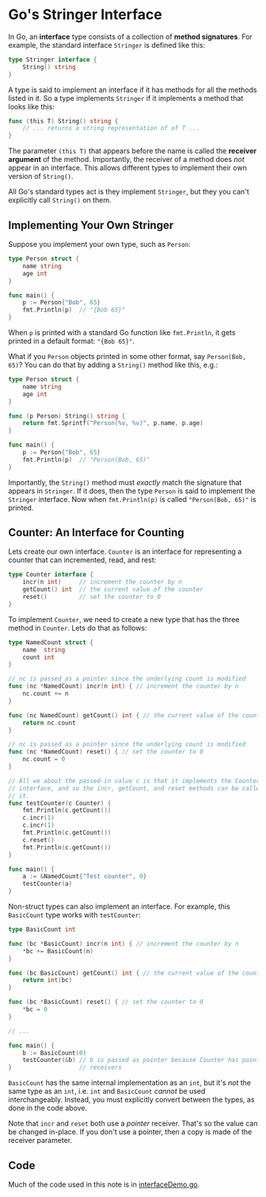 # Go's Stringer Interface

In Go, an **interface** type consists of a collection of **method
signatures**. For example, the standard interface `Stringer` is defined like
this:

```go
type Stringer interface {
    String() string
}
```

A type is said to implement an interface if it has methods for all the methods
listed in it. So a type implements `Stringer` if it implements a method that
looks like this:

```go
func (this T) String() string {
	// ... returns a string representation of of T ...
}
```

The parameter `(this T)` that appears before the name is called the **receiver
argument** of the method. Importantly, the receiver of a method does *not*
appear in an interface. This allows different types to implement their own
version of `String()`.

All Go's standard types act is they implement `Stringer`, but they you can't
explicitly call `String()` on them.


## Implementing Your Own Stringer

Suppose you implement your own type, such as `Person`:

```go
type Person struct {
    name string
    age int
}

func main() {
    p := Person{"Bob", 65}
    fmt.Println(p)  // "{Bob 65}"
}
```

When `p` is printed with a standard Go function like `fmt.Println`, it gets
printed in a default format: `"{Bob 65}"`.

What if you `Person` objects printed in some other format, say `Person(Bob,
65)`? You can do that by adding a `String()` method like this, e.g.:

```go
type Person struct {
    name string
    age int
}

func (p Person) String() string {
    return fmt.Sprintf("Person(%v, %v)", p.name, p.age)
}

func main() {
    p := Person{"Bob", 65}
    fmt.Println(p)  // "Person(Bob, 65)"
}
```

Importantly, the `String()` method must *exactly* match the signature that
appears in `Stringer`. If it does, then the type `Person` is said to implement
the `Stringer` interface. Now when `fmt.Println(p)` is called `"Person(Bob,
65)"` is printed.


## Counter: An Interface for Counting

Lets create our own interface. `Counter` is an interface for representing a
counter that can incremented, read, and rest:

```go
type Counter interface {
    incr(n int)     // increment the counter by n
    getCount() int  // the current value of the counter
    reset()         // set the counter to 0
}
```

To implement `Counter`, we need to create a new type that has the three method
in `Counter`. Lets do that as follows:

```go
type NamedCount struct {
	name  string
	count int
}

// nc is passed as a pointer since the underlying count is modified
func (nc *NamedCount) incr(n int) { // increment the counter by n
	nc.count += n
}

func (nc NamedCount) getCount() int { // the current value of the counter
	return nc.count
}

// nc is passed as a pointer since the underlying count is modified
func (nc *NamedCount) reset() { // set the counter to 0
	nc.count = 0
}

// All we about the passed-in value c is that it implements the Counter
// interface, and so the incr, getCount, and reset methods can be called on
// it.
func testCounter(c Counter) {
    fmt.Println(c.getCount())
    c.incr(1)
    c.incr(1)
    fmt.Println(c.getCount())
    c.reset()
    fmt.Println(c.getCount())
}

func main() {
	a := &NamedCount{"Test counter", 0}
    testCounter(a)
}
```

Non-struct types can also implement an interface. For example, this
`BasicCount` type works with `testCounter`:

```go
type BasicCount int

func (bc *BasicCount) incr(n int) { // increment the counter by n
    *bc += BasicCount(n)
}

func (bc BasicCount) getCount() int { // the current value of the counter
    return int(bc)
}

func (bc *BasicCount) reset() { // set the counter to 0
    *bc = 0
}

// ...

func main() {
    b := BasicCount(0)
    testCounter(&b) // b is passed as pointer because Counter has pointer
}                   // receivers
```

`BasicCount` has the same internal implementation as an `int`, but it's *not*
the same type as an `int`, i.e. `int` and `BasicCount` *cannot* be used
interchangeably. Instead, you must explicitly convert between the types, as
done in the code above.

Note that `incr` and `reset` both use a *pointer* receiver. That's so the
value can be changed in-place. If you don't use a pointer, then a copy is made
of the receiver parameter.


## Code

Much of the code used in this note is in [interfaceDemo.go](interfaceDemo.go).


